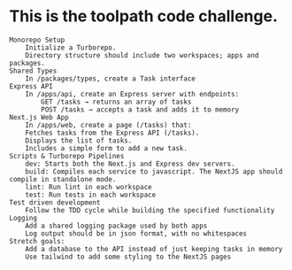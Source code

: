 # This is the toolpath code challenge.

    Monorepo Setup
        Initialize a Turborepo.
        Directory structure should include two workspaces; apps and packages.
    Shared Types
        In /packages/types, create a Task interface
    Express API
        In /apps/api, create an Express server with endpoints:
            GET /tasks → returns an array of tasks
            POST /tasks → accepts a task and adds it to memory
    Next.js Web App
        In /apps/web, create a page (/tasks) that:
        Fetches tasks from the Express API (/tasks).
        Displays the list of tasks.
        Includes a simple form to add a new task.
    Scripts & Turborepo Pipelines
        dev: Starts both the Next.js and Express dev servers.
        build: Compiles each service to javascript. The NextJS app should compile in standalone mode.
        lint: Run lint in each workspace
        test: Run tests in each workspace
    Test driven development
        Follow the TDD cycle while building the specified functionality
    Logging
        Add a shared logging package used by both apps
        Log output should be in json format, with no whitespaces
    Stretch goals:
        Add a database to the API instead of just keeping tasks in memory
        Use tailwind to add some styling to the NextJS pages
